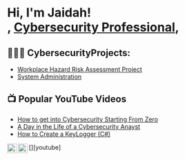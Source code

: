 <h1>Hi, I'm Jaidah! <br/><a href="https://github.com/techhelpyouu"></a>, <a href="https://www.linkedin.com/in/jade-marie7/">Cybersecurity Professional</a>,

<h2>👩🏾‍💻 CybersecurityProjects:</h2>

-   [Workplace Hazard Risk Assessment Project](https://raw.githubusercontent.com/Techhelpyouu/Techhelpyouu/main/README.md)</b>
  - [System Administration](https://github.com/joshmadakor1/Algorithms-Practice)


<h2>📺 Popular YouTube Videos</h2>

- [How to get into Cybersecurity Starting From Zero](https://www.youtube.com/watch?v=a83ASGn_V_s)
- [A Day in the Life of a Cybersecurity Anayst](https://www.youtube.com/watch?v=uHy3oM7NnoU)
- [How to Create a KeyLogger (C#)](https://www.youtube.com/watch?v=N-L9hklSlNk)


  
[<img align="left" alt="Jaidah M.| YouTube" width="22px" src="https://cdn.jsdelivr.net/npm/simple-icons@v3/icons/youtube.svg" />][youtube]
[<img align="left" alt="Jaidah M. | LinkedIn" width="22px" src="https://cdn.jsdelivr.net/npm/simple-icons@v3/icons/linkedin.svg" />][linkedin]

[linkedin]: https://linkedin.com/in/Jade-Marie7

<!--
**joshmadakor1/joshmadakor1** is a ✨ _special_ ✨ repository because its `README.md` (this file) appears on your GitHub profile.

Here are some ideas to get you started:

- 🔭 I’m currently working on ...
- 🌱 I’m currently learning ...
- 👯 I’m looking to collaborate on ...
- 🤔 I’m looking for help with ...
- 💬 Ask me about ...
- 📫 How to reach me: ...
- 😄 Pronouns: ...
- ⚡ Fun fact: ...
-->
